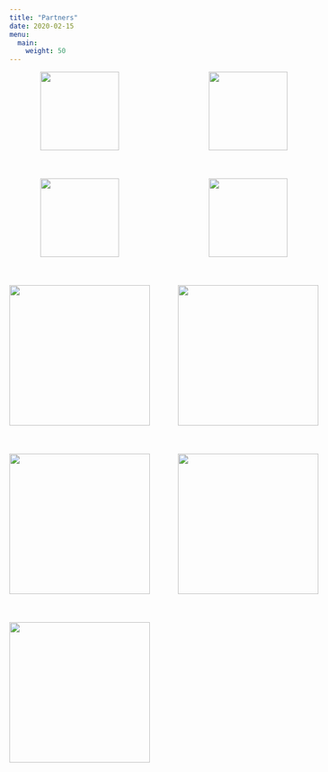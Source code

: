 ```yaml
---
title: "Partners"
date: 2020-02-15
menu:
  main:
    weight: 50
---
```


<style>
    .logo-grid {
        display: grid;
        grid-template-columns: repeat(2,1fr);
        grid-gap: 50px;
        justify-items: center;
    }

    .logo-grid img {
        width: 250px;
    }

    .logo-grid .smaller {
        width: 140px;
    }
</style>

<div class="logo-grid">
    <a href="https://gameplace.ch/">
        <img class="smaller" src="/logos/gp-logo.png"/>
    </a>
    <a href="http://freakatorium.ch/">
        <img class="smaller" src="/logos/freak-logo.png"/>
    </a>
    <a href="https://dubischdra.ch/">
        <img class="smaller" src="/logos/dubischdra.jpg"/>
    </a>
    <a href="https://www.mannsgoeggeli.ch/">
        <img class="smaller" src="/logos/mg-logo.png"/>
    </a>
    <a href="https://gameorama.ch/">
        <img src="/logos/gameorama.png"/>
    </a>
    <img src="/logos/ludenti.png"/>
    <a href="https://www.helvetiq.com/">
        <img src="/logos/helvetiq.jpg"/>
    </a>
    <a href="https://www.brettspielblog.ch/">
        <img src="/logos/brettspielblog.png"/>
    </a>
    <a href="https://www.spieltreff-zo.ch/">
        <img src="/logos/spieltreff-zo.png"/>
    </a>
</div>
